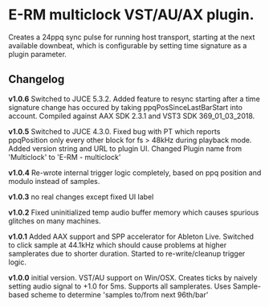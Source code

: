 # E-RM multiclock VST/AU/AX plugin.

Creates a 24ppq sync pulse for running host transport, starting at the next 
available downbeat, which is configurable by setting time signature as a
plugin parameter.



## Changelog


**v1.0.6**
Switched to JUCE 5.3.2. Added feature to resync starting after a time signature 
change has occured by taking ppqPosSinceLastBarStart into account.
Compiled against AAX SDK 2.3.1 and VST3 SDK 369_01_03_2018.

**v1.0.5**
Switched to JUCE 4.3.0. Fixed bug with PT which reports ppqPosition only
every other block for fs > 48kHz during playback mode. Added version string
and URL to plugin UI. Changed Plugin name from 'Multiclock' to 'E-RM - multiclock'

**v1.0.4**
Re-wrote internal trigger logic completely, based on ppq position and modulo
instead of samples.

**v1.0.3**
no real changes except fixed UI label

**v1.0.2**
Fixed uninitialized temp audio buffer memory which causes spurious glitches on
many machines.

**v1.0.1** 
Added AAX support and SPP accelerator for Ableton Live. Switched to click 
sample at 44.1kHz which should cause problems at higher samplerates due to
shorter duration. Started to re-write/cleanup trigger logic.

**v1.0.0** initial version. 
VST/AU support on Win/OSX. Creates ticks by naively setting audio signal 
to +1.0 for 5ms. Supports all samplerates. Uses Sample-based scheme to determine
'samples to/from next 96th/bar'



